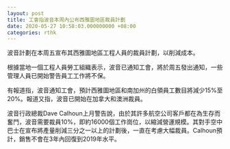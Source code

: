 ```yaml
---
layout: post
title: 工會指波音本周內公布西雅圖地區裁員計劃
date: 2020-05-27 10:58:03.000000000 +08:00
categories: rthk
---
```


波音計劃在本周五宣布其西雅圖地區工程人員的裁員計劃，以削減成本。

根據當地一個工程人員勞工組織表示，波音已通知工會，將於周五發出通知，一些管理人員已開始警告員工工作將不保。

有報道指，波音通知工會，預計西雅圖地區和南加州的白領員工數目將減少15%至20%。報道又指，波音已開始在加拿大和澳洲裁員。

波音行政總裁Dave Calhoun上月警告說，由於其許多航空公司客戶都在為生存而奮鬥，波音需要裁員10%，即約16000個工作崗位，以縮減營運規模。其對手空中巴士在宣布將產量削減三分之一以上的計劃後，一直在考慮大幅裁員。Calhoun預計，銷售不會在3年內回復到2019年水平。

